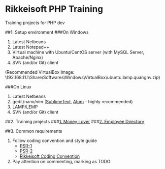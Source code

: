 Rikkeisoft PHP Training
============

Training projects for PHP dev

##1. Setup environment
###On Windows
1. Latest Netbeans
2. Latest Notepad++
3. Virtual machine with Ubuntu/CentOS server (with MySQL Server, Apache/Nginx)
4. SVN (and/or Git) client

(Recommended VirtualBox Image: \\192.168.11.1\Share\Softwares\Windows\VirtualBox\ubuntu.lamp.quangnv.zip)

###On Linux
1. Latest Netbeans
2. gedit/nano/vim ([SublimeText](http://www.sublimetext.com/3), [Atom](https://atom.io) - highly recommended)
3. LAMP/LEMP
4. SVN (and/or Git) client

##2. Training projects
###[1. Money Lover](https://github.com/rikkeisoft/php-training/blob/master/projects/money-lover/01.Requirement.md)
###[2. Employee Directory](https://github.com/rikkeisoft/php-training/blob/master/projects/employee-directory/01.Requirement.md)

##3. Common requirements
1. Follow coding convention and style guide    
    - [PSR-1](https://github.com/rikkeisoft/php-training/blob/master/coding-conventions/PSR-1-basic-coding-standard.md)    
    - [PSR-2](https://github.com/rikkeisoft/php-training/blob/master/coding-conventions/PSR-2-coding-style-guide.md)    
    - [Rikkeisoft Coding Convention](https://github.com/rikkeisoft/php-training/blob/master/coding-conventions/Rikkeisoft-additional-coding-conventions.md)
2. Pay attention on commenting, marking as TODO
